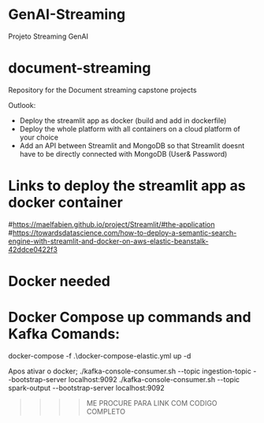 # GenAI-Streaming
Projeto Streaming GenAI


# document-streaming
Repository for the Document streaming capstone projects

Outlook:

- Deploy the streamlit app as docker (build and add in dockerfile)
- Deploy the whole platform with all containers on a cloud platform of your choice
- Add an API between Streamlit and MongoDB so that Streamlit doesnt have to be directly connected with MongoDB (User& Password)

#  Links to deploy the streamlit app as docker container
#https://maelfabien.github.io/project/Streamlit/#the-application
#https://towardsdatascience.com/how-to-deploy-a-semantic-search-engine-with-streamlit-and-docker-on-aws-elastic-beanstalk-42ddce0422f3

# Docker needed

# Docker Compose up commands and Kafka Comands:

docker-compose -f .\docker-compose-elastic.yml up -d

Apos ativar o docker;
./kafka-console-consumer.sh --topic ingestion-topic --bootstrap-server localhost:9092
./kafka-console-consumer.sh --topic spark-output --bootstrap-server localhost:9092

>>>> ME PROCURE PARA LINK COM CODIGO COMPLETO
